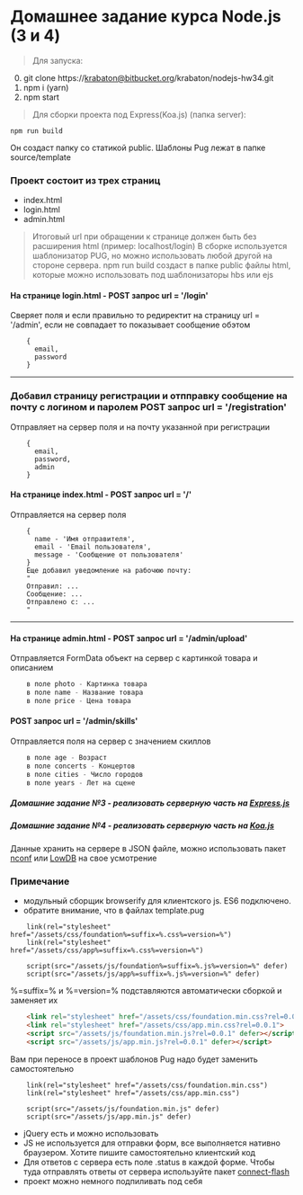 # Домашнее задание курса Node.js (3 и 4)

>Для запуска:

0. git clone https://krabaton@bitbucket.org/krabaton/nodejs-hw34.git
1. npm i (yarn)
2. npm start


>Для сборки проекта под Express(Koa.js) (папка server):

    npm run build

Он создаст папку со статикой public. Шаблоны Pug лежат в папке source/template

### Проект состоит из трех страниц
* index.html
* login.html
* admin.html

> Итоговый url при обращении к странице должен быть без расширения html (пример: localhost/login)
> В сборке используется шаблонизатор PUG, но можно использовать любой другой на стороне сервера.
> npm run build создаст в папке public файлы html, которые можно использовать под шаблонизаторы hbs или ejs

#### На странице login.html - POST запрос url = '/login'
Сверяет поля и если правильно то редиректит на страницу url = '/admin', если не совпадает то показывает сообщение обэтом
```
    {
      email,
      password
    }
```
***
### Добавил страницу регистрации и отпправку сообщение на почту с логином и паролем POST запрос url = '/registration'
Отправляет на сервер поля и на почту указанной при регистрации
```
    {
      email,
      password,
	  admin
    }
```
#### На странице index.html - POST запрос url = '/'
Отправляется на сервер поля
```
    {
      name - 'Имя отправителя',
      email - 'Email пользователя',
      message - 'Сообщение от пользователя'
    }
    Еще добавил уведомление на рабочюю почту: 
    "
    Отправил: ...
    Сообщение: ...
    Отправлено с: ...
    "
```

***
#### На странице admin.html - POST запрос url = '/admin/upload'
Отправляется FormData объект на сервер с картинкой товара и описанием
```js
    в поле photo - Картинка товара
    в поле name - Название товара
    в поле price - Цена товара
```
 #### POST запрос url = '/admin/skills'
Отправляется поля на сервер с значением скиллов
```js
    в поле age - Возраст
    в поле concerts - Концертов
    в поле cities - Число городов
    в поле years - Лет на сцене
```
##### Домашние задание №3 - реализовать серверную часть на [Express.js](http://expressjs.com/ru/)

##### Домашние задание №4 - реализовать серверную часть на [Koa.js](http://koajs.com/)

Данные хранить на сервере в JSON файле, можно использовать пакет [nconf](https://www.npmjs.com/package/nconf) или [LowDB](https://github.com/typicode/lowdb) на свое усмотрение

### Примечание
- модульный сборщик browserify для клиентского js. ES6 подключено. 
- обратите внимание, что в файлах template.pug 
```jade
    link(rel="stylesheet" href="/assets/css/foundation%=suffix=%.css%=version=%")
    link(rel="stylesheet" href="/assets/css/app%=suffix=%.css%=version=%")

    script(src="/assets/js/foundation%=suffix=%.js%=version=%" defer)
    script(src="/assets/js/app%=suffix=%.js%=version=%" defer)
```
%=suffix=% и %=version=% подставляются автоматически сборкой и заменяет их
```html
    <link rel="stylesheet" href="/assets/css/foundation.min.css?rel=0.0.1">
    <link rel="stylesheet" href="/assets/css/app.min.css?rel=0.0.1">
    <script src="/assets/js/foundation.min.js?rel=0.0.1" defer></script>
    <script src="/assets/js/app.min.js?rel=0.0.1" defer></script>
```
Вам при переносе в проект шаблонов Pug надо будет заменить самостоятельно
```jade
    link(rel="stylesheet" href="/assets/css/foundation.min.css")
    link(rel="stylesheet" href="/assets/css/app.min.css")

    script(src="/assets/js/foundation.min.js" defer)
    script(src="/assets/js/app.min.js" defer)
```
- jQuery есть и можно использовать
- JS не используется для отправки форм, все выполняется нативно браузером. Хотите пишите самостоятельно клиентский код
- Для ответов с сервера есть поле .status в каждой форме. Чтобы туда отправлять ответы от сервера используйте пакет [connect-flash](https://www.npmjs.com/package/connect-flash)
- проект можно немного подпиливать под себя